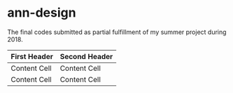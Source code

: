 # ann-design
The final codes submitted as partial fulfillment of my summer project during 2018.


| First Header  | Second Header |
| ------------- | ------------- |
| Content Cell  | Content Cell  |
| Content Cell  | Content Cell  |
